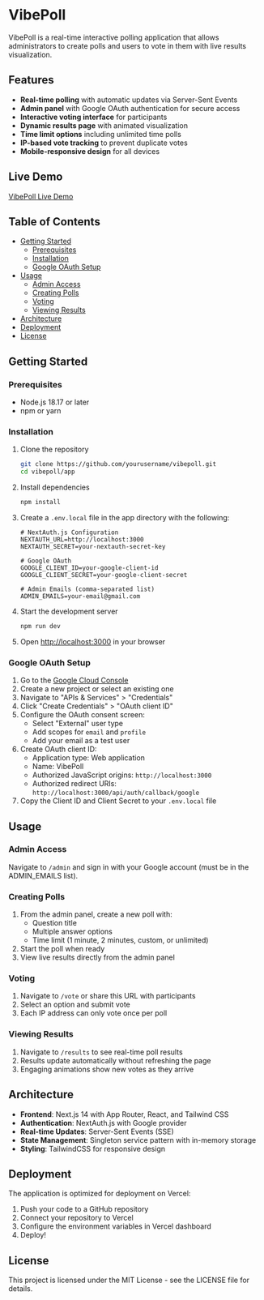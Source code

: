 # VibePoll

VibePoll is a real-time interactive polling application that allows administrators to create polls and users to vote in them with live results visualization.

## Features

- **Real-time polling** with automatic updates via Server-Sent Events
- **Admin panel** with Google OAuth authentication for secure access
- **Interactive voting interface** for participants
- **Dynamic results page** with animated visualization
- **Time limit options** including unlimited time polls
- **IP-based vote tracking** to prevent duplicate votes
- **Mobile-responsive design** for all devices

## Live Demo

[VibePoll Live Demo](https://vibepoll.vercel.app)

## Table of Contents

- [Getting Started](#getting-started)
  - [Prerequisites](#prerequisites)
  - [Installation](#installation)
  - [Google OAuth Setup](#google-oauth-setup)
- [Usage](#usage)
  - [Admin Access](#admin-access)
  - [Creating Polls](#creating-polls)
  - [Voting](#voting)
  - [Viewing Results](#viewing-results)
- [Architecture](#architecture)
- [Deployment](#deployment)
- [License](#license)

## Getting Started

### Prerequisites

- Node.js 18.17 or later
- npm or yarn

### Installation

1. Clone the repository
   ```bash
   git clone https://github.com/yourusername/vibepoll.git
   cd vibepoll/app
   ```

2. Install dependencies
   ```bash
   npm install
   ```

3. Create a `.env.local` file in the app directory with the following:
   ```
   # NextAuth.js Configuration
   NEXTAUTH_URL=http://localhost:3000
   NEXTAUTH_SECRET=your-nextauth-secret-key

   # Google OAuth
   GOOGLE_CLIENT_ID=your-google-client-id
   GOOGLE_CLIENT_SECRET=your-google-client-secret

   # Admin Emails (comma-separated list)
   ADMIN_EMAILS=your-email@gmail.com
   ```

4. Start the development server
   ```bash
   npm run dev
   ```

5. Open [http://localhost:3000](http://localhost:3000) in your browser

### Google OAuth Setup

1. Go to the [Google Cloud Console](https://console.cloud.google.com/)
2. Create a new project or select an existing one
3. Navigate to "APIs & Services" > "Credentials"
4. Click "Create Credentials" > "OAuth client ID"
5. Configure the OAuth consent screen:
   - Select "External" user type
   - Add scopes for `email` and `profile`
   - Add your email as a test user
6. Create OAuth client ID:
   - Application type: Web application
   - Name: VibePoll
   - Authorized JavaScript origins: `http://localhost:3000`
   - Authorized redirect URIs: `http://localhost:3000/api/auth/callback/google`
7. Copy the Client ID and Client Secret to your `.env.local` file

## Usage

### Admin Access

Navigate to `/admin` and sign in with your Google account (must be in the ADMIN_EMAILS list).

### Creating Polls

1. From the admin panel, create a new poll with:
   - Question title
   - Multiple answer options
   - Time limit (1 minute, 2 minutes, custom, or unlimited)
2. Start the poll when ready
3. View live results directly from the admin panel

### Voting

1. Navigate to `/vote` or share this URL with participants
2. Select an option and submit vote
3. Each IP address can only vote once per poll

### Viewing Results

1. Navigate to `/results` to see real-time poll results
2. Results update automatically without refreshing the page
3. Engaging animations show new votes as they arrive

## Architecture

- **Frontend**: Next.js 14 with App Router, React, and Tailwind CSS
- **Authentication**: NextAuth.js with Google provider
- **Real-time Updates**: Server-Sent Events (SSE)
- **State Management**: Singleton service pattern with in-memory storage
- **Styling**: TailwindCSS for responsive design

## Deployment

The application is optimized for deployment on Vercel:

1. Push your code to a GitHub repository
2. Connect your repository to Vercel
3. Configure the environment variables in Vercel dashboard
4. Deploy!

## License

This project is licensed under the MIT License - see the LICENSE file for details. 